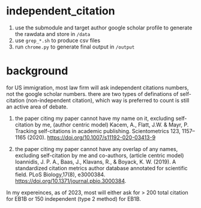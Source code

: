 # independent_citation
1. use the submodule and target author google scholar profile to generate the rawdata and store in `/data`
2. use `grep_*.sh` to produce csv files
3. run `chrome.py` to generate final output in `/output`

# background

for US immigration, most law firm will ask independent citations numbers, not the google scholar numbers. 
there are two types of definations of self-citation (non-independent citation), which way is preferred to count is still an active area of debate.

1. the paper citing my paper cannot have my name on it, excluding self-citation by me, (author centric model) 
Kacem, A., Flatt, J.W. & Mayr, P. Tracking self-citations in academic publishing. Scientometrics 123, 1157–1165 (2020). https://doi.org/10.1007/s11192-020-03413-9 

2. the paper citing my paper cannot have any overlap of any names, excluding self-citation by me and co-authors, (article centric model)
Ioannidis, J. P. A., Baas, J., Klavans, R., & Boyack, K. W. (2019). A standardized citation metrics author database annotated for scientific field. PLoS Biology,17(8), e3000384. https://doi.org/10.1371/journal.pbio.3000384.

In my expereinces, as of 2023, most will either ask for > 200 total citation for EB1B or 150 independent (type 2 method) for EB1B.
